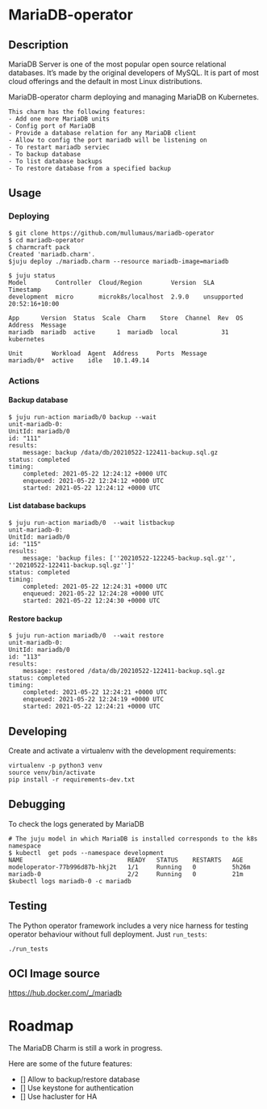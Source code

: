 # MariaDB-operator

## Description
MariaDB Server is one of the most popular open source relational databases. It’s made by the original developers of MySQL. It is part of most cloud offerings and the default in most Linux distributions.

MariaDB-operator charm deploying and managing MariaDB on Kubernetes.

    This charm has the following features:
    - Add one more MariaDB units
    - Config port of MariaDB
    - Provide a database relation for any MariaDB client
    - Allow to config the port mariadb will be listening on
    - To restart mariadb serviec
    - To backup database
    - To list database backups
    - To restore database from a specified backup

## Usage

### Deploying
    $ git clone https://github.com/mullumaus/mariadb-operator
    $ cd mariadb-operator
    $ charmcraft pack
    Created 'mariadb.charm'.
    $juju deploy ./mariadb.charm --resource mariadb-image=mariadb

    $ juju status
    Model        Controller  Cloud/Region        Version  SLA          Timestamp
    development  micro       microk8s/localhost  2.9.0    unsupported  20:52:16+10:00

    App      Version  Status  Scale  Charm    Store  Channel  Rev  OS          Address  Message
    mariadb  mariadb  active      1  mariadb  local            31  kubernetes           

    Unit        Workload  Agent  Address     Ports  Message
    mariadb/0*  active    idle   10.1.49.14    

### Actions
#### Backup database
    $ juju run-action mariadb/0 backup --wait
    unit-mariadb-0:
    UnitId: mariadb/0
    id: "111"
    results:
        message: backup /data/db/20210522-122411-backup.sql.gz
    status: completed
    timing:
        completed: 2021-05-22 12:24:12 +0000 UTC
        enqueued: 2021-05-22 12:24:12 +0000 UTC
        started: 2021-05-22 12:24:12 +0000 UTC

#### List database backups        
    $ juju run-action mariadb/0  --wait listbackup
    unit-mariadb-0:
    UnitId: mariadb/0
    id: "115"
    results:
        message: 'backup files: [''20210522-122245-backup.sql.gz'', ''20210522-122411-backup.sql.gz'']'
    status: completed
    timing:
        completed: 2021-05-22 12:24:31 +0000 UTC
        enqueued: 2021-05-22 12:24:28 +0000 UTC
        started: 2021-05-22 12:24:30 +0000 UTC

#### Restore backup
    $ juju run-action mariadb/0  --wait restore
    unit-mariadb-0:
    UnitId: mariadb/0
    id: "113"
    results:
        message: restored /data/db/20210522-122411-backup.sql.gz
    status: completed
    timing:
        completed: 2021-05-22 12:24:21 +0000 UTC
        enqueued: 2021-05-22 12:24:19 +0000 UTC
        started: 2021-05-22 12:24:21 +0000 UTC

## Developing

Create and activate a virtualenv with the development requirements:

    virtualenv -p python3 venv
    source venv/bin/activate
    pip install -r requirements-dev.txt

## Debugging
To check the logs generated by MariaDB

    # The juju model in which MariaDB is installed corresponds to the k8s namespace
    $ kubectl  get pods --namespace development
    NAME                             READY   STATUS    RESTARTS   AGE
    modeloperator-77b996d87b-hkj2t   1/1     Running   0          5h26m
    mariadb-0                        2/2     Running   0          21m
    $kubectl logs mariadb-0 -c mariadb

## Testing

The Python operator framework includes a very nice harness for testing
operator behaviour without full deployment. Just `run_tests`:

    ./run_tests

## OCI Image source 

https://hub.docker.com/_/mariadb

# Roadmap

The MariaDB Charm is still a work in progress.

Here are some of the future features:

  - [] Allow to backup/restore database
  - [] Use keystone for authentication
  - [] Use hacluster for HA
  